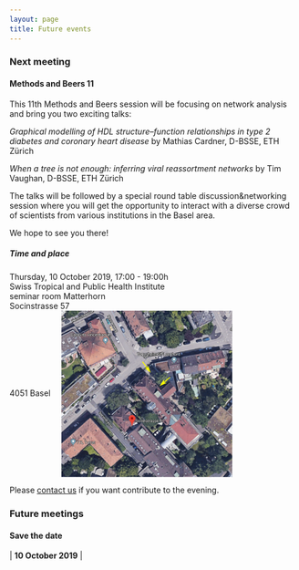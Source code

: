 ```yaml
---
layout: page
title: Future events
---
```


### Next meeting


#### Methods and Beers 11 ####

This 11th Methods and Beers session will be focusing on network analysis and bring you two exciting talks:

*Graphical modelling of HDL structure–function relationships in type 2 diabetes and coronary heart disease* by Mathias Cardner, D-BSSE, ETH Zürich

*When a tree is not enough: inferring viral reassortment networks* by Tim Vaughan, D-BSSE, ETH Zürich

The talks will be followed by a special round table discussion&networking session where you will get the opportunity to interact with a diverse crowd of scientists from various institutions in the Basel area.  

We hope to see you there!

##### Time and place #####
Thursday, 10 October 2019, 17:00 - 19:00h  
Swiss Tropical and Public Health Institute  
seminar room Matterhorn  
Socinstrasse 57  
4051 Basel
<img src="/img/mapSwissTPH.png" alt="Drawing" style="width: 300px;" hspace="15px" align="center"/>



 Please [contact us][link contact] if you want contribute to the evening.

### Future meetings
#### Save the date

| **10 October 2019** |




[link contact]:/contact
